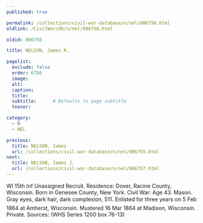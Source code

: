 ```yaml
---
published: true

permalink: /collections/civil-war-database/n/nel/006756.html
oldlink: /CivilWar/db/n/nel/006756.html

oldid: 006756

title: NELSON, James R.

pagelist:
  exclude: false
  order: 6756
  image: 
  alt:
  caption:
  title:
  subtitle:      # Defaults to page subtitle
  teaser:

category: 
  - N 
  - NEL

previous:
  title: NELSON, James
  url: /collections/civil-war-database/n/nel/006755.html  
next:
  title: NELSON, James J.
  url: /collections/civil-war-database/n/nel/006757.html   
---
```

WI 15th Inf Unassigned Recruit. Residence: Dover, Racine County, Wisconsin. Born in Genesee County, New York. Civil War: Age 43. Mason. Gray eyes, dark hair, dark complexion, 5&#146;11&#148;. Enlisted for three years on 5 Feb 1864 at Amherst, Wisconsin. Mustered 16 Mar 1864 at Madison, Wisconsin. Private. Sources: (WHS Series 1200 box 76-13)